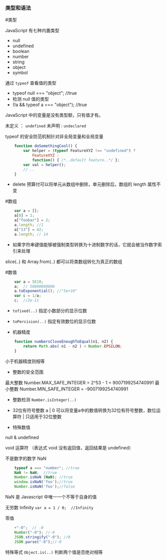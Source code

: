 ### 类型和语法

#类型

JavaScript 有七种内置类型
<ul>
    <li>null</li>
    <li>undefined</li>
    <li>boolean</li>
    <li>number</li>
    <li>string</li>
    <li>object</li>
    <li>symbol</li>
</ul>

通过 `typeof` 查看值的类型

* typeof null === "object"; //true
* 检测 null 值的类型
* (!a && typeof a === "object"); //true

JavaScript 中的变量是没有类型额，只有值才有。

未定义 ： `undefined`
未声明 :  `undeclared`

typeof 的安全防范机制针对非全局变量和全局变量
```javascript
    function doSomethingCool() {
        var helper = (typeof FeatureXYZ !== "undefined") ?
            FeatureXYZ :
            function() { /*..default feature..*/ };
        var val = helper();
        // ..
    }
```
* delete 预算付可以将单元从数组中删除，单元删除后，数组的 length 属性不变

#数组
```javascript
    var a = [];
    a[0] = 1;
    a["foobar"] = 2;
    a.length; //1
    a["13"] = 42;
    a.length; // 14
```
* 如果字符串键值能够被强制类型转换为十进制数字的话，它就会被当作数字索引来处理

slice(..) 和 Array.from(..) 都可以将类数组转化为真正的数组

#数值
```javascript
    var a = 5E10;
    a;  // 50000000000
    a.toExponential(); //"5e+10"
    var c = 1/a;
    c;  //2e-11
```
* `tofixed(..)` 指定小数部分的显示位数
* `toPercision(..)` 指定有效数位的显示位数

* 机器精度
```javascript
    function numbersCloseEnoughToEqual(n1, n2) {
        return Math.abs( n1 - n2 ) < Number.EPSILON;
    }
```
小于机器精度则相等

* 整数的安全范围
 
最大整数 Number.MAX_SAFE_INTEGER = 2^53 - 1 = 9007199254740991
最小整数 Number.MIN_SAFE_INTEGER = -9007199254740991

* 整数检测
`Number.isInteger(..)`

* 32位有符号整数
a | 0 可以将变量a中的数值转换为32位有符号整数，数位运算符 | 只适用于32位整数

* 特殊数值

null & undefined

void 运算符 （表达式 void 没有返回值，返回结果是 undefined）

不是数字的数字  NaN    
```javascript
    typeof a === "number"; //true
    NaN != NaN;  //true
    Number.isNaN (NaN); //true
    window.isNaN('foo');//true
    Number.isNaN('foo');//false
```
NaN 是 Javascript 中唯一一个不等于自身的值

无穷数  Infinity
`var a = 1 / 0;  //Infinity`

零值
```javascript
    +"-0";  // -0
    Number("-0"); //-0
    JSON.stringify("-0"); //0
    JSON.parse("-0");//-0
```

特殊等式
    `Object.is(..)` 判断两个值是否绝对相等


